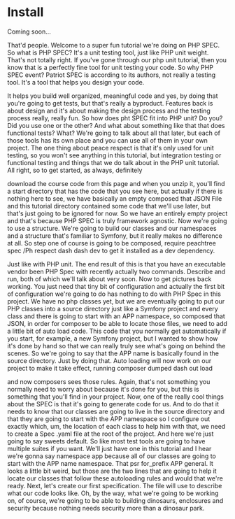 # Install

Coming soon...

That'd people. Welcome to a super fun tutorial we're doing on PHP SPEC. So what is
PHP SPEC? It's a unit testing tool, just like PHP unit weight. That's not totally
right. If you've gone through our php unit tutorial, then you know that is a
perfectly fine tool for unit testing your code. So why PHP SPEC event? Patriot SPEC
is according to its authors, not really a testing tool. It's a tool that helps you
design your code.

It helps you build well organized, meaningful code and yes, by doing that you're
going to get tests, but that's really a byproduct. Features back is about design and
it's about making the design process and the testing process really, really fun. So
how does pht SPEC fit into PHP unit? Do you? Did you use one or the other? And what
about something like that that does functional tests? What? We're going to talk about
all that later, but each of those tools has its own place and you can use all of them
in your own project. The one thing about peace respect is that it's only used for
unit testing, so you won't see anything in this tutorial, but integration testing or
functional testing and things that we do talk about in the PHP unit tutorial. All
right, so to get started, as always, definitely

download the course code from this page and when you unzip it, you'll find a start
directory that has the code that you see here, but actually if there is nothing here
to see, we have basically an empty composed that JSON File and this tutorial
directory contained some code that we'll use later, but that's just going to be
ignored for now. So we have an entirely empty project and that's because PHP SPEC is
truly framework agnostic. Now we're going to use a structure. We're going to build
our classes and our namespaces and a structure that's familiar to Symfony, but it
really makes no difference at all. So step one of course is going to be composed,
require peachtree spec /Ph respect dash dash dev to get it installed as a dev
dependency.

Just like with PHP unit. The end result of this is that you have an executable vendor
been PHP Spec with recently actually two commands. Describe and run, both of which
we'll talk about very soon. Now to get pictures back working. You just need that tiny
bit of configuration and actually the first bit of configuration we're going to do
has nothing to do with PHP Spec in this project. We have no php classes yet, but we
are eventually going to put our PHP classes into a source directory just like a
Symfony project and every class and there is going to start with an APP namespace, so
composed that JSON, in order for composer to be able to locate those files, we need
to add a little bit of auto load code. This code that you normally get automatically
if you start, for example, a new Symfony project, but I wanted to show how it's done
by hand so that we can really truly see what's going on behind the scenes. So we're
going to say that the APP name is basically found in the source directory. Just by
doing that. Auto loading will now work on our project to make it take effect, running
composer dumped dash out load

and now composers sees those rules. Again, that's not something you normally need to
worry about because it's done for you, but this is something that you'll find in your
project. Now, one of the really cool things about the SPEC is that it's going to
generate code for us. And to do that it needs to know that our classes are going to
live in the source directory and that they are going to start with the APP namespace
so I configure out exactly which, um, the location of each class to help him with
that, we need to create a Spec .yaml file at the root of the project. And here we're
just going to say sweets default. So like most test tools are going to have multiple
suites if you want. We'll just have one in this tutorial and I hear we're gonna say
namespace app because all of our classes are going to start with the APP name
namespace. That psr for_prefix APP general. It looks a little bit weird, but those
are the two lines that are going to help it locate our classes that follow these
autoloading rules and would that we're ready. Next, let's create our first
specification. The file will use to describe what our code looks like. Oh, by the
way, what we're going to be working on, of course, we're going to be able to building
dinosaurs, enclosures and security because nothing needs security more than a
dinosaur park.